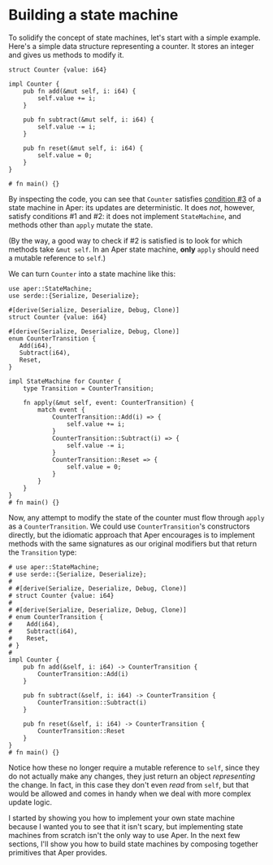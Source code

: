 # Building a state machine

To solidify the concept of state machines, let's start with a simple
example. Here's a simple data structure representing a counter. It stores
an integer and gives us methods to modify it.

```rust,noplaypen
struct Counter {value: i64}

impl Counter {
    pub fn add(&mut self, i: i64) {
        self.value += i;
    }

    pub fn subtract(&mut self, i: i64) {
        self.value -= i;
    }

    pub fn reset(&mut self, i: i64) {
        self.value = 0;
    }
}

# fn main() {}
```

By inspecting the code, you can see that `Counter` satisfies 
[condition #3](introduction.md) of a state machine in Aper:
its updates are deterministic. It does *not*, however, satisfy 
conditions #1 and #2: it does not implement `StateMachine`, and 
methods other than `apply` mutate the state.

(By the way, a good way to check if #2 is satisfied is to look for 
which methods take `&mut self`. In an Aper state machine, **only** 
`apply` should need a mutable reference to `self`.)

We can turn `Counter` into a state machine like this:

```rust,noplaypen
use aper::StateMachine;
use serde::{Serialize, Deserialize};

#[derive(Serialize, Deserialize, Debug, Clone)]
struct Counter {value: i64}

#[derive(Serialize, Deserialize, Debug, Clone)]
enum CounterTransition {
   Add(i64),
   Subtract(i64),
   Reset,
}

impl StateMachine for Counter {
    type Transition = CounterTransition;

    fn apply(&mut self, event: CounterTransition) {
        match event {
            CounterTransition::Add(i) => {
                self.value += i;
            }
            CounterTransition::Subtract(i) => {
                self.value -= i;
            }
            CounterTransition::Reset => {
                self.value = 0;
            }
        }
    }
}
# fn main() {}
```

Now, any attempt to modify the state of the counter must flow through 
`apply` as a `CounterTransition`. We could use `CounterTransition`'s 
constructors directly, but the idiomatic approach that Aper encourages 
is to implement methods with the same signatures as our original 
modifiers but that return the `Transition` type:

```rust,noplaypen
# use aper::StateMachine;
# use serde::{Serialize, Deserialize};
#
# #[derive(Serialize, Deserialize, Debug, Clone)]
# struct Counter {value: i64}
#
# #[derive(Serialize, Deserialize, Debug, Clone)]
# enum CounterTransition {
#    Add(i64),
#    Subtract(i64),
#    Reset,
# }
#
impl Counter {
    pub fn add(&self, i: i64) -> CounterTransition {
        CounterTransition::Add(i)
    }

    pub fn subtract(&self, i: i64) -> CounterTransition {
        CounterTransition::Subtract(i)
    }

    pub fn reset(&self, i: i64) -> CounterTransition {
        CounterTransition::Reset
    }
}
# fn main() {}
```

Notice how these no longer require a mutable reference to `self`, since they do not actually make any changes, they just return an object *representing* the change. In fact, in this case they don't
even *read* from `self`, but that would be allowed and comes in
handy when we deal with more complex update logic.

I started by showing you how to implement your own state machine 
because I wanted you to see that it isn't
scary, but implementing state machines from scratch isn't the only way 
to use Aper. In the next few sections,
I'll show you how to build state machines by composing together 
primitives that Aper provides.